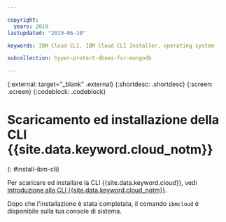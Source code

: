 ```yaml
---

copyright:
  years: 2019
lastupdated: "2019-06-10"

keywords: IBM Cloud CLI, IBM Cloud CLI Installer, operating system

subcollection: hyper-protect-dbaas-for-mongodb

---
```


{:external: target="_blank" .external}
{:shortdesc: .shortdesc}
{:screen: .screen}
{:codeblock: .codeblock}


# Scaricamento ed installazione della CLI {{site.data.keyword.cloud_notm}}
{: #install-ibm-cli}

Per scaricare ed installare la CLI {{site.data.keyword.cloud}}, vedi [Introduzione alla CLI {{site.data.keyword.cloud_notm}}](/docs/cli?topic=cloud-cli-getting-started). 

Dopo che l'installazione è stata completata, il comando `ibmcloud` è disponibile sulla tua console di sistema.
